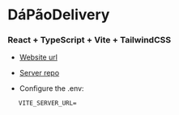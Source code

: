 # DáPãoDelivery

### React + TypeScript + Vite + TailwindCSS

- [Website url](https://da-pao-delivery-frontend.vercel.app/)

- [Server repo](https://github.com/vitosnatios/DaPaoDelivery-backend)

- Configure the .env:

```env
   VITE_SERVER_URL=
```
